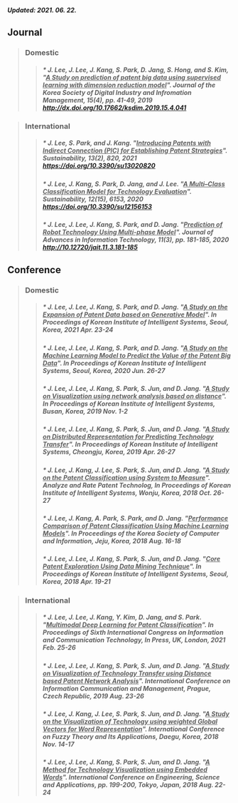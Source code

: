 ##### Updated: 2021. 06. 22.
## **Journal**

> ### **Domestic**
>	> ##### * J. Lee, J. Lee, J. Kang, S. Park, D. Jang, S. Hong, and S. Kim, "<ins>A Study on prediction of patent big data using supervised learning with dimension reduction model</ins>". _Journal of the Korea Society of Digital Industry and Infromation Management_, 15(4), pp. 41-49, 2019 <ins><http://dx.doi.org/10.17662/ksdim.2019.15.4.041></ins>

> ### **International**
>	> ##### * J. Lee, S. Park, and J. Kang. "<ins>Introducing Patents with Indirect Connection (PIC) for Establishing Patent Strategies</ins>". _Sustainability_, 13(2), 820, 2021 <ins><https://doi.org/10.3390/su13020820></ins>
>	> ##### * J. Lee, J. Kang, S. Park, D. Jang, and J. Lee. "<ins>A Multi–Class Classification Model for Technology Evaluation</ins>". _Sustainability_, 12(15), 6153, 2020 <ins><https://doi.org/10.3390/su12156153></ins>
>	> ##### * J. Lee, J. Lee, J. Kang, S. Park, and D. Jang. "<ins>Prediction of Robot Technology Using Multi-phase Model</ins>". _Journal of Advances in Information Technology_, 11(3), pp. 181-185, 2020 <ins><http://10.12720/jait.11.3.181-185></ins>

##### 

## **Conference**
  
> ### **Domestic**
> > ##### * J. Lee, J. Lee, J. Kang, S. Park, and D. Jang. "<ins>A Study on the Expansion of Patent Data based on Generative Model</ins>". In _Proceedings of Korean Institute of Intelligent Systems_, Seoul, Korea, 2021 Apr. 23-24
>	> ##### * J. Lee, J. Lee, J. Kang, S. Park, and D. Jang. "<ins>A Study on the Machine Learning Model to Predict the Value of the Patent Big Data</ins>". In _Proceedings of Korean Institute of Intelligent Systems_, Seoul, Korea, 2020 Jun. 26-27
>	> ##### * J. Lee, J. Lee, J. Kang, S. Park, S. Jun, and D. Jang. "<ins>A Study on Visualization using network analysis based on distance</ins>". In _Proceedings of Korean Institute of Intelligent Systems_, Busan, Korea, 2019 Nov. 1-2
>	> ##### * J. Lee, J. Lee, J. Kang, S. Park, S. Jun, and D. Jang. "<ins>A Study on Distributed Representation for Predicting Technology Transfer</ins>". In _Proceedings of Korean Institute of Intelligent Systems_, Cheongju, Korea, 2019 Apr. 26-27
>	> ##### * J. Lee, J. Kang, J. Lee, S. Park, S. Jun, and D. Jang. "<ins>A Study on the Patent Classification using System to Measure</ins>". Analyze and Rate Patent Technolog, In _Proceedings of Korean Institute of Intelligent Systems, Wonju_, Korea, 2018 Oct. 26-27
>	> ##### * J. Lee, J. Kang, A. Park, S. Park, and D. Jang. "<ins>Performance Comparison of Patent Classification Using Machine Learning Models</ins>". In _Proceedings of the Korea Society of Computer and Information_, Jeju, Korea, 2018 Aug. 16-18
>	> ##### * J. Lee, J. Lee, J. Kang, S. Park, S. Jun, and D. Jang. "<ins>Core Patent Exploration Using Data Mining Technique</ins>". In _Proceedings of Korean Institute of Intelligent Systems_, Seoul, Korea, 2018 Apr. 19-21
  
> ### **International**
> > ##### * J. Lee, J. Lee, J. Kang, Y. Kim, D. Jang, and S. Park. "<ins>Multimodal Deep Learning for Patent Classification</ins>". In _Proceedings of Sixth International Congress on Information and Communication Technology_, _In Press_, UK, London, 2021 Feb. 25-26
>	> ##### * J. Lee, J. Lee, J. Kang, S. Park, S. Jun, and D. Jang. "<ins>A Study on Visualization of Technology Transfer using Distance based Patent Network Analysis</ins>". International Conference on Information Communication and Management, Prague, Czech Republic, 2019 Aug. 23-26
>	> ##### * J. Lee, J. Kang, J. Lee, S. Park, S. Jun, and D. Jang. "<ins>A Study on the Visualization of Technology using weighted Global Vectors for Word Representation</ins>". International Conference on Fuzzy Theory and Its Applications, Daegu, Korea, 2018 Nov. 14-17  
>	> ##### * J. Lee, J. Lee, J. Kang, S. Park, S. Jun, and D. Jang. "<ins>A Method for Technology Visualization using Embedded Words</ins>". International Conference on Engineering, Science and Applications, pp. 199-200, Tokyo, Japan, 2018 Aug. 22-24
